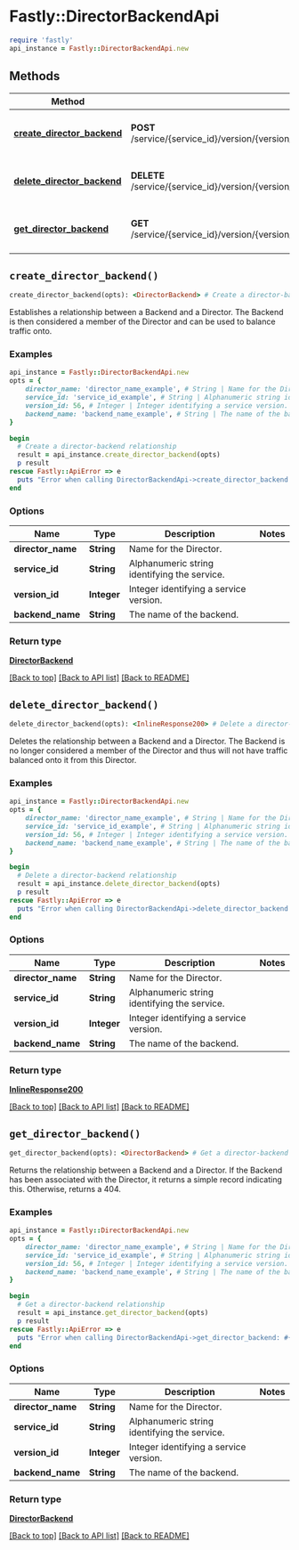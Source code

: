 # Fastly::DirectorBackendApi


```ruby
require 'fastly'
api_instance = Fastly::DirectorBackendApi.new
```

## Methods

| Method | HTTP request | Description |
| ------ | ------------ | ----------- |
| [**create_director_backend**](DirectorBackendApi.md#create_director_backend) | **POST** /service/{service_id}/version/{version_id}/director/{director_name}/backend/{backend_name} | Create a director-backend relationship |
| [**delete_director_backend**](DirectorBackendApi.md#delete_director_backend) | **DELETE** /service/{service_id}/version/{version_id}/director/{director_name}/backend/{backend_name} | Delete a director-backend relationship |
| [**get_director_backend**](DirectorBackendApi.md#get_director_backend) | **GET** /service/{service_id}/version/{version_id}/director/{director_name}/backend/{backend_name} | Get a director-backend relationship |


## `create_director_backend()`

```ruby
create_director_backend(opts): <DirectorBackend> # Create a director-backend relationship
```

Establishes a relationship between a Backend and a Director. The Backend is then considered a member of the Director and can be used to balance traffic onto.

### Examples

```ruby
api_instance = Fastly::DirectorBackendApi.new
opts = {
    director_name: 'director_name_example', # String | Name for the Director.
    service_id: 'service_id_example', # String | Alphanumeric string identifying the service.
    version_id: 56, # Integer | Integer identifying a service version.
    backend_name: 'backend_name_example', # String | The name of the backend.
}

begin
  # Create a director-backend relationship
  result = api_instance.create_director_backend(opts)
  p result
rescue Fastly::ApiError => e
  puts "Error when calling DirectorBackendApi->create_director_backend: #{e}"
end
```

### Options

| Name | Type | Description | Notes |
| ---- | ---- | ----------- | ----- |
| **director_name** | **String** | Name for the Director. |  |
| **service_id** | **String** | Alphanumeric string identifying the service. |  |
| **version_id** | **Integer** | Integer identifying a service version. |  |
| **backend_name** | **String** | The name of the backend. |  |

### Return type

[**DirectorBackend**](DirectorBackend.md)

[[Back to top]](#) [[Back to API list]](../../README.md#endpoints)
[[Back to README]](../../README.md)
## `delete_director_backend()`

```ruby
delete_director_backend(opts): <InlineResponse200> # Delete a director-backend relationship
```

Deletes the relationship between a Backend and a Director. The Backend is no longer considered a member of the Director and thus will not have traffic balanced onto it from this Director.

### Examples

```ruby
api_instance = Fastly::DirectorBackendApi.new
opts = {
    director_name: 'director_name_example', # String | Name for the Director.
    service_id: 'service_id_example', # String | Alphanumeric string identifying the service.
    version_id: 56, # Integer | Integer identifying a service version.
    backend_name: 'backend_name_example', # String | The name of the backend.
}

begin
  # Delete a director-backend relationship
  result = api_instance.delete_director_backend(opts)
  p result
rescue Fastly::ApiError => e
  puts "Error when calling DirectorBackendApi->delete_director_backend: #{e}"
end
```

### Options

| Name | Type | Description | Notes |
| ---- | ---- | ----------- | ----- |
| **director_name** | **String** | Name for the Director. |  |
| **service_id** | **String** | Alphanumeric string identifying the service. |  |
| **version_id** | **Integer** | Integer identifying a service version. |  |
| **backend_name** | **String** | The name of the backend. |  |

### Return type

[**InlineResponse200**](InlineResponse200.md)

[[Back to top]](#) [[Back to API list]](../../README.md#endpoints)
[[Back to README]](../../README.md)
## `get_director_backend()`

```ruby
get_director_backend(opts): <DirectorBackend> # Get a director-backend relationship
```

Returns the relationship between a Backend and a Director. If the Backend has been associated with the Director, it returns a simple record indicating this. Otherwise, returns a 404.

### Examples

```ruby
api_instance = Fastly::DirectorBackendApi.new
opts = {
    director_name: 'director_name_example', # String | Name for the Director.
    service_id: 'service_id_example', # String | Alphanumeric string identifying the service.
    version_id: 56, # Integer | Integer identifying a service version.
    backend_name: 'backend_name_example', # String | The name of the backend.
}

begin
  # Get a director-backend relationship
  result = api_instance.get_director_backend(opts)
  p result
rescue Fastly::ApiError => e
  puts "Error when calling DirectorBackendApi->get_director_backend: #{e}"
end
```

### Options

| Name | Type | Description | Notes |
| ---- | ---- | ----------- | ----- |
| **director_name** | **String** | Name for the Director. |  |
| **service_id** | **String** | Alphanumeric string identifying the service. |  |
| **version_id** | **Integer** | Integer identifying a service version. |  |
| **backend_name** | **String** | The name of the backend. |  |

### Return type

[**DirectorBackend**](DirectorBackend.md)

[[Back to top]](#) [[Back to API list]](../../README.md#endpoints)
[[Back to README]](../../README.md)
